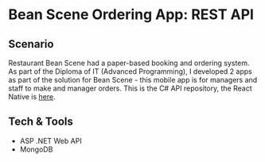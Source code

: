 # Bean Scene Ordering App: REST API
## Scenario
Restaurant Bean Scene had a paper-based booking and ordering system. As part of the Diploma of IT (Advanced Programming), I developed 2 apps as part of the solution for Bean Scene - this mobile app is for managers and staff to make and manager orders. This is the C# API repository, the React Native is [here](https://github.com/nehasagade/bean-scene-ordering-react).
## Tech & Tools
- ASP .NET Web API
- MongoDB
